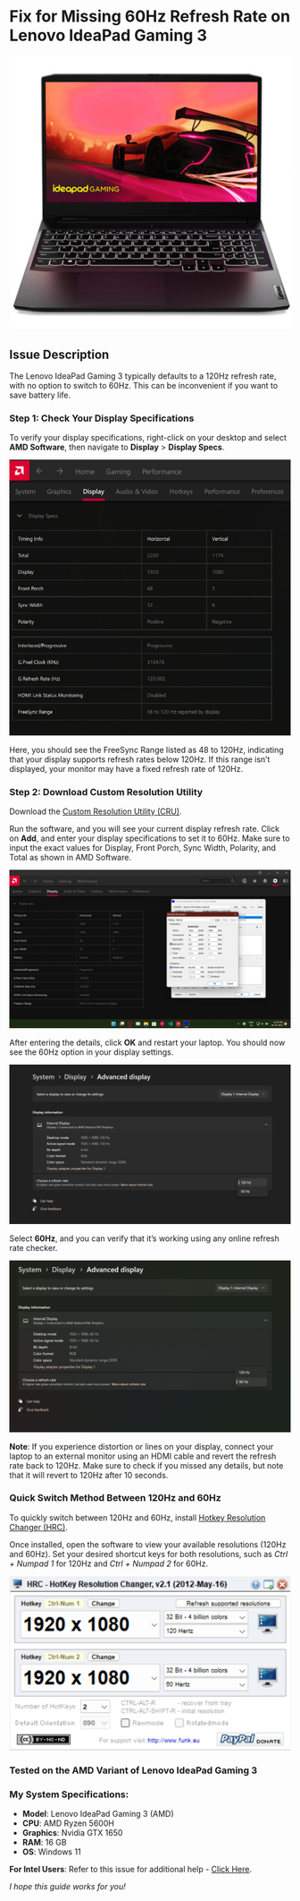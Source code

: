 # Fix for Missing 60Hz Refresh Rate on Lenovo IdeaPad Gaming 3

![Lenovo IdeaPad Gaming 3](images/laptop_img.png)

## Issue Description
The Lenovo IdeaPad Gaming 3 typically defaults to a 120Hz refresh rate, with no option to switch to 60Hz. This can be inconvenient if you want to save battery life.

### Step 1: Check Your Display Specifications
To verify your display specifications, right-click on your desktop and select **AMD Software**, then navigate to **Display** > **Display Specs**.

![Display Specs](images/display-specs.png)

Here, you should see the FreeSync Range listed as 48 to 120Hz, indicating that your display supports refresh rates below 120Hz. If this range isn’t displayed, your monitor may have a fixed refresh rate of 120Hz.

### Step 2: Download Custom Resolution Utility
Download the [Custom Resolution Utility (CRU)](https://www.monitortests.com/download/cru/cru-1.5.2.zip). 

Run the software, and you will see your current display refresh rate. Click on **Add**, and enter your display specifications to set it to 60Hz. Make sure to input the exact values for Display, Front Porch, Sync Width, Polarity, and Total as shown in AMD Software.

![CRU](images/cru-set.png)

After entering the details, click **OK** and restart your laptop. You should now see the 60Hz option in your display settings.

![Display Manager](images/60hz-option.png)

Select **60Hz**, and you can verify that it’s working using any online refresh rate checker.

![Refresh Rate Check](images/60hz.png)

**Note**: If you experience distortion or lines on your display, connect your laptop to an external monitor using an HDMI cable and revert the refresh rate back to 120Hz. Make sure to check if you missed any details, but note that it will revert to 120Hz after 10 seconds.

### Quick Switch Method Between 120Hz and 60Hz
To quickly switch between 120Hz and 60Hz, install [Hotkey Resolution Changer (HRC)](https://funk.eu/wp-content/plugins/download-monitor/download.php?id=167).

Once installed, open the software to view your available resolutions (120Hz and 60Hz). Set your desired shortcut keys for both resolutions, such as *Ctrl + Numpad 1* for 120Hz and *Ctrl + Numpad 2* for 60Hz.

![HRC](images/hrc.png)

### Tested on the AMD Variant of Lenovo IdeaPad Gaming 3

### My System Specifications:
- **Model**: Lenovo IdeaPad Gaming 3 (AMD)
- **CPU**: AMD Ryzen 5600H
- **Graphics**: Nvidia GTX 1650
- **RAM**: 16 GB
- **OS**: Windows 11

**For Intel Users**: Refer to this issue for additional help - [Click Here](https://github.com/mohitbhatt-du/refresh_rate_fix_for_lig3/issues/1).

*I hope this guide works for you!*

